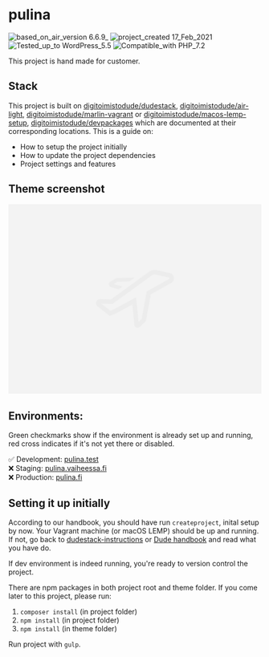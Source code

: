 # pulina
![based_on_air_version 6.6.9_](https://img.shields.io/badge/based_on_air_version-6.6.9_-brightgreen.svg?style=flat-square) ![project_created 17_Feb_2021](https://img.shields.io/badge/project_created-17_Feb_2021-blue.svg?style=flat-square) ![Tested_up_to WordPress_5.5](https://img.shields.io/badge/Tested_up_to-WordPress_5.5-blue.svg?style=flat-square) ![Compatible_with PHP_7.2](https://img.shields.io/badge/Compatible_with-PHP_7.2-green.svg?style=flat-square)

This project is hand made for customer.
## Stack

This project is built on [digitoimistodude/dudestack](https://github.com/digitoimistodude/dudestack), [digitoimistodude/air-light](https://github.com/digitoimistodude/air-light), [digitoimistodude/marlin-vagrant](https://github.com/digitoimistodude/marlin-vagrant) or [digitoimistodude/macos-lemp-setup](https://github.com/digitoimistodude/macos-lemp-setup), [digitoimistodude/devpackages](https://github.com/digitoimistodude/devpackages) which are documented at their corresponding locations. This is a guide on:

- How to setup the project initially<br>
- How to update the project dependencies<br>
- Project settings and features

## Theme screenshot

![Screenshot](/content/themes/annastiina/screenshot.png?raw=true "Screenshot")

## Environments:

Green checkmarks show if the environment is already set up and running, red cross indicates if it's not yet there or disabled.

✅  Development: [pulina.test](http://pulina.test)<br>
❌  Staging: [pulina.vaiheessa.fi](https://pulina.vaiheessa.fi)<br>
❌  Production: [pulina.fi](https://pulina.fi/)

## Setting it up initially

According to our handbook, you should have run `createproject`, inital setup by now. Your Vagrant machine (or macOS LEMP) should be up and running. If not, go back to [dudestack-instructions](https://github.com/digitoimistodude/dudestack-instructions) or [Dude handbook](https://handbook.dude.fi/wordpress-kehitys/projektin-aloitus) and read what you have do.

If dev environment is indeed running, you're ready to version control the project.

There are npm packages in both project root and theme folder. If you come later to this project, please run:

1. `composer install` (in project folder)
2. `npm install` (in project folder)
2. `npm install` (in theme folder)

Run project with `gulp`.
